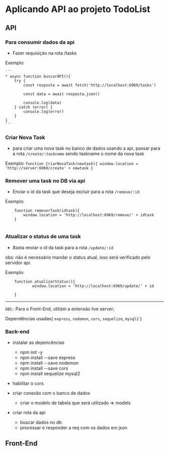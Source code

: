# Aplicando API ao projeto TodoList

## API

### Para consumir dados da api

* Fazer requisição na rota /tasks

Exemplo:

    ```
    * async function buscarAPI(){
        try {
            const resposta = await fetch('http://localhost:6969/tasks')

            const data = await resposta.json()
            
            console.log(data)
        } catch (error) {
            console.log(error)
        }
    }
    ```

### Criar Nova Task 

* para criar uma nova task no banco de dados usando a api, passar para a rota `/create/:taskname` sendo taskname o nome da nova task

Exemplo: 
    ```
    function CriarNovaTask(newtask){
        window.location = 'http://server:6969/create' + newtask
    }
    ```

### Remover uma task no DB via api

* Enviar o id da task que deseja excluir para a rota `/remove/:id`

Exemplo: 
```
    function removerTask(idtask){
        window.location = 'http://localhost:6969/remove/' + idtask
    }
    

```
### Atualizar o status de uma task

* Basta enviar o id da task para a rota `/update/:id` 

obs: não é necessário mandar o status atual, isso será verificado pelo servidor api.

Exemplo: 

```
    function atualizarStatus(){
            window.location = 'http://localhost:6969/update/' + id

    }
```

----------------------------------------------------
`OBS:` Para o Front-End, utilizei a extensão live server;

Dependências usadas{
    `express`, `nodemon`, `cors`, `sequelize`, `mysql2`
}

### Back-end

* instalar as depencências
    * npm init -y
    * npm install --save express
    * npm install --save nodemon
    * npm install --save cors
    * npm install sequelize mysql2

* habilitar o cors

* criar conexão com o banco de dados
    * criar o modelo de tabela que será utilizado => models

* criar rota da api
    * buscar dados no db
    * processar e responder a req com os dados em json


## Front-End

